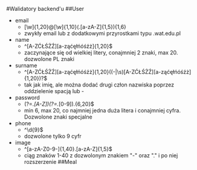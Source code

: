 #Walidatory backend'u
##User
* email
    * [\w]{1,20}@[\w]{1,10}(\.[a-zA-Z]{1,5}){1,6}
    * zwykły email lub z dodatkowymi przyrostkami typu .wat.edu.pl
* name
    * ^[A-ZĆŁŚŻŹ][a-ząćęłńóśźż]{1,20}$
    * zaczynające się od wielkiej litery, conajmniej 2 znaki, max 20. dozwolone PL znaki
* surname
    * ^[A-ZĆŁŚŻŹ][a-ząćęłńóśźż]{1,20}((-|\s)[A-ZĆŁŚŻŹ][a-ząćęłńóśźż]{1,20})?$
    * tak jak imię, ale można dodać drugi człon nazwiska poprzez oddzielenie spacją lub -
* password
    * (?=.*[A-Z])(?=.*[0-9]).{6,20}$
    * min 6, max 20, co najmniej jedna duża litera i conajmniej cyfra. Dozwolone znaki specjalne
* phone
    * ^\d{9}$
    * dozwolone tylko 9 cyfr
* image
    * ^[a-zA-Z0-9-]{1,40}\.[a-zA-Z]{1,5}$
    * ciąg znaków 1-40 z dozwolonym znakiem "-" oraz "." i po niej rozszerzenie
##Meal